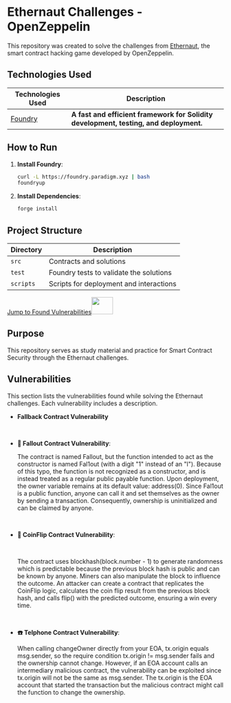 # Ethernaut Challenges - OpenZeppelin

This repository was created to solve the challenges from [Ethernaut](https://ethernaut.openzeppelin.com/), the smart contract hacking game developed by OpenZeppelin.

## Technologies Used

| Technologies Used | Description |
|-------------------|-------------|
| [Foundry](https://book.getfoundry.sh/) | **A fast and efficient framework for Solidity development, testing, and deployment.** |

## How to Run

1. **Install Foundry**:
   ```bash
   curl -L https://foundry.paradigm.xyz | bash
   foundryup
   ```

2. **Install Dependencies**:
   ```bash
   forge install
   ```

## Project Structure

| Directory | Description |
|-----------|-------------|
| `src`     | Contracts and solutions |
| `test`    | Foundry tests to validate the solutions |
| `scripts` | Scripts for deployment and interactions |



[Jump to Found Vulnerabilities](#vulnerabilities)<img src="https://media.giphy.com/media/mBYkXvLxkHZFmqBHIC/giphy.gif" width=50px height=40px>



## Purpose

This repository serves as study material and practice for Smart Contract Security through the Ethernaut challenges.

## Vulnerabilities

This section lists the vulnerabilities found while solving the Ethernaut challenges. Each vulnerability includes a description.

- **Fallback Contract Vulnerability**
 <br>

- **:robot: Fallout Contract Vulnerability**: 
  <br>
  

    The contract is named Fallout, but the function intended to act as the constructor is named Fal1out (with a digit "1" instead of an "l"). Because of this typo, the function is not recognized as a constructor, and is instead treated as a regular public payable function. Upon deployment, the owner variable remains at its default value: address(0). Since Fal1out is a public function, anyone can call it and set themselves as the owner by sending a transaction. Consequently, ownership is uninitialized and can be claimed by anyone.

    <br>
- **🧩 CoinFlip Contract Vulnerability**: 

    <br>
    
  The contract uses blockhash(block.number - 1) to generate randomness which is predictable because the previous block hash is public and can be known by anyone. Miners can also manipulate the block to influence the outcome.
  An attacker can create a contract that replicates the CoinFlip logic, calculates the coin flip result from the previous block hash, and calls flip() with the predicted outcome, ensuring a win every time.

    <br>
   
    
 
- **:telephone: Telphone Contract Vulnerability**: 
    <br>

    When calling changeOwner directly from your EOA, tx.origin equals msg.sender, so the require condition tx.origin != msg.sender fails and the ownership cannot change. However, if an EOA account calls an intermediary malicious contract, the vulnerability can be exploited since tx.origin will not be the same as msg.sender. The tx.origin is the EOA account that started the transaction but the malicious contract might call the function to change the ownership.
 
 







